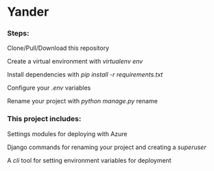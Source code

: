 # Yander

### Steps:

Clone/Pull/Download this repository

Create a virtual environment with _virtualenv_ _env_

Install dependencies with _pip install -r requirements.txt_

Configure your _.env_ variables

Rename your project with _python manage.py_ rename <yourprojectname> <newprojectname>

### This project includes:

Settings modules for deploying with Azure

Django commands for renaming your project and creating a _superuser_

A _cli_ tool for setting environment variables for deployment
